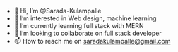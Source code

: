 - 👋 Hi, I’m @Sarada-Kulampalle
- 👀 I’m interested in Web design, machine learning
- 🌱 I’m currently learning full stack with MERN 
- 💞️ I’m looking to collaborate on full stack developer
- 📫 How to reach me on saradakulampalle@gmail.com

<!---
Sarada-Kulampalle/Sarada-Kulampalle is a ✨ special ✨ repository because its `README.md` (this file) appears on your GitHub profile.
You can click the Preview link to take a look at your changes.
--->
